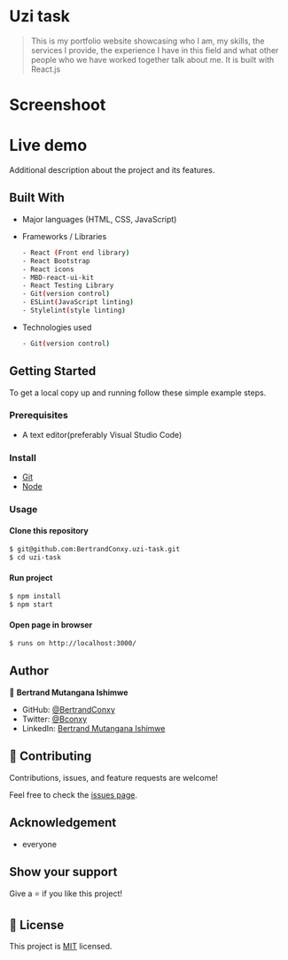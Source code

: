 

# Uzi task
> This is my portfolio website showcasing who I am, my skills, the services I provide, the  experience I have in this field and what other people who we have worked together talk about me. It is built with React.js

# Screenshoot


# Live demo



Additional description about the project and its features.

## Built With

- Major languages (HTML, CSS, JavaScript)

- Frameworks / Libraries
  ```bash
  - React (Front end library)
  - React Bootstrap
  - React icons
  - MBD-react-ui-kit
  - React Testing Library
  - Git(version control)
  - ESLint(JavaScript linting)
  - Stylelint(style linting)
  ```

- Technologies used 
  
  ``` bash
  - Git(version control)
  ```


## Getting Started

To get a local copy up and running follow these simple example steps.

### Prerequisites
 - A text editor(preferably Visual Studio Code)

### Install
  -  [Git](https://git-scm.com/downloads)
  -  [Node](https://nodejs.org/en/download/)

### Usage
#### Clone this repository

```bash
$ git@github.com:BertrandConxy.uzi-task.git
$ cd uzi-task
```
#### Run project

```bash
$ npm install
$ npm start
```

#### Open page in browser
```bash
$ runs on http://localhost:3000/
```

## Author

👤 **Bertrand Mutangana Ishimwe**

- GitHub: [@BertrandConxy](https://github.com/BertrandConxy)
- Twitter: [@Bconxy](https://twitter.com/BertrandMutanga)
- LinkedIn: [Bertrand Mutangana Ishimwe](https://www.linkedin.com/in/bertrandmutangana)

## 🤝 Contributing

Contributions, issues, and feature requests are welcome!

Feel free to check the [issues page](https://github.com/BertrandConxy/uzi-task/issues).

## Acknowledgement
- everyone

## Show your support

Give a ⭐️ if you like this project!

## 📝 License

This project is [MIT](https://opensource.org/licenses/MIT) licensed.
